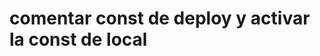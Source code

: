 <h1>comentar const de deploy y activar la const de local

<script>
    src: {
        components: {
            admin: {
                FormCreateProduct: FormCreateProduct.jsx,
                Uusarios: Usuarios.jsx
            },
            CheckoutForm: CheckoutForm.jsx,
            FormLogin: FormLogin.jsx,
            FormUpdatePassword: FormUpdatePassword.jsx
            FormUpdate: FormUpdate.jsx
        },
        pages: {
        },
        store: {
            actions: index.js,
        }
    }

const api_host= "http://localhost:3001/";
  // const api_host = 'https://henry-market-back-production.up.railway.app/'
</script>

